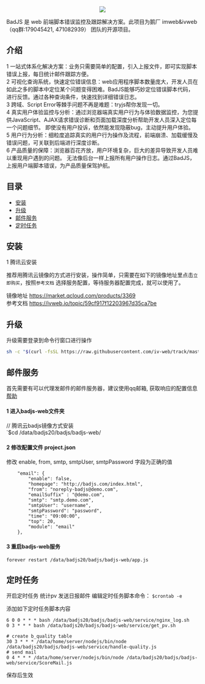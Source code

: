 
<div align=center>  <img src="assets/badjs_logo.png" /></div> 


BadJS 是 web 前端脚本错误监控及跟踪解决方案。此项目为鹅厂 imweb&ivweb（qq群:179045421, 471082939） 团队的开源项目。  


## 介绍      
1 一站式体系化解决方案：业务只需要简单的配置，引入上报文件，即可实现脚本错误上报，每日统计邮件跟踪方便。       
2 可视化查询系统，快速定位错误信息：web应用程序脚本数量庞大，开发人员在如此之多的脚本中定位某个问题变得困难。BadJS能够巧妙定位错误脚本代码，进行反馈。通过各种查询条件，快速找到详细错误日志。          
3 跨域、Script Error等棘手问题不再是难题：tryjs帮你发现一切。          
4 真实用户体验监控与分析：通过浏览器端真实用户行为与体验数据监控，为您提供JavaScript、AJAX请求错误诊断和页面加载深度分析帮助开发人员深入定位每一个问题细节。  即使没有用户投诉，依然能发现隐蔽bug，主动提升用户体验。             
5 用户行为分析：细粒度追踪真实的用户行为操作及流程，前端崩溃、加载缓慢及错误问题，可关联到后端进行深度诊断。         
6 产品质量的保障：浏览器百花齐放，用户环境复杂，巨大的差异导致开发人员难以重现用户遇到的问题。 无法像后台一样上报所有用户操作日志。通过BadJS，上报用户端脚本错误，为产品质量保驾护航。

## 目录
* [安装](#安装)          
* [升级](#升级)                  
* [邮件服务](#邮件服务)                 
* [定时任务](#定时任务)                 


## 安装

1 腾讯云安装             

推荐用腾讯云镜像的方式进行安装，操作简单，只需要在如下的镜像地址里点击`立即购买`，按照`参考文档` 选择服务配置，等待服务器配置完成，就可以使用了。

镜像地址 https://market.qcloud.com/products/3369           
参考文档 https://ivweb.io/topic/59cf917f12203967d35ca7be          


## 升级
升级需要登录到命令行窗口进行操作      
```bash
sh -c "$(curl -fsSL https://raw.githubusercontent.com/iv-web/track/master/upgrade/upgrade.sh?v=1)"
```

## 邮件服务
首先需要有可以代理发邮件的邮件服务器，建议使用qq邮箱, 获取响应的配置信息 [帮助](http://service.mail.qq.com/cgi-bin/help?subtype=1&&no=166&&id=28)

#### 1 进入badjs-web文件夹 
 // 腾讯云badjs镜像方式安装         
`$cd /data/badjs20/badjs/badjs-web/

#### 2 修改配置文件 project.json
修改 enable, from, smtp, smtpUser, smtpPassword 字段为正确的值
```
    "email": {
        "enable": false,
        "homepage": "http://badjs.com/index.html",
        "from": "noreply-badjs@demo.com",
        "emailSuffix" : "@demo.com",
        "smtp": "smtp.demo.com",
        "smtpUser": "username",
        "smtpPassword": "password",
        "time": "09:00:00",
        "top": 20,
        "module": "email"
    },

```
#### 3 重启badjs-web服务
`forever restart /data/badjs20/badjs/badjs-web/app.js`


## 定时任务
开启定时任务 统计pv 发送日报邮件
编辑定时任务脚本命令：
`$crontab -e `

添加如下定时任务脚本内容

```
6 0 0 * * * bash /data/badjs20/badjs/badjs-web/service/nginx_log.sh
0 3 * * * bash /data/badjs20/badjs/badjs-web/service/get_pv.sh

# create b_quality table
30 3 * * * /data/home/server/nodejs/bin/node /data/badjs20/badjs/badjs-web/service/handle-quality.js
# send mail
0 4 * * * /data/home/server/nodejs/bin/node /data/badjs20/badjs/badjs-web/service/ScoreMail.js
```

保存后生效



